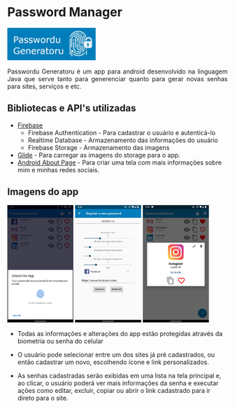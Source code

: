 # Password Manager
<img src ="/app_prints/logo.jpg" heigth ="40%" width="40%">

<p style="text-align: justify ">  
Passwordu Generatoru é um app para android desenvolvido na linguagem Java que serve tanto para generenciar quanto para gerar novas senhas para sites, serviços e etc. </p>

## Bibliotecas e API's utilizadas
* [Firebase]("https://firebase.google.com/")
    * Firebase Authentication - Para cadastrar o usuário e autenticá-lo
    * Realtime Database - Armazenamento das informações do usuário
    * Firebase Storage - Armazenamento das imagens
* [Glide]("https://github.com/bumptech/glide") - Para carregar as imagens do storage para o app.
* [Android About Page]("https://github.com/medyo/android-about-page") - Para criar uma tela com mais informações sobre mim e minhas redes sociais.

## Imagens do app
<img src = "https://github.com/murilofb1/PasswordManager_AndroidJava_Firebase/blob/main/app_prints/Screenshot_20210111-142852_Settings.jpg" heigth ="30%" width="30%">
<img src = "https://github.com/murilofb1/PasswordManager_AndroidJava_Firebase/blob/main/app_prints/Screenshot_20210111-152051782.jpg" heigth ="30%" width="30%">
<img src ="https://github.com/murilofb1/PasswordManager_AndroidJava_Firebase/blob/main/app_prints/Screenshot_20210111-142956220.jpg" heigth ="30%" width="30%">

* Todas as informações e alterações do app estão protegidas através da biometria ou senha do celular
* O usuário pode selecionar entre um dos sites já pré cadastrados, ou então cadastrar um novo, escolhendo ícone e link personalizados.

* As senhas cadastradas serão exibidas em uma lista na tela principal e, ao clicar, o usuário poderá ver mais informações da senha e executar ações como editar, excluir, copiar ou abrir o link cadastrado para ir direto para o site. 
